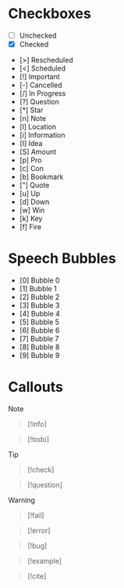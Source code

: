 
# Checkboxes

- [ ] Unchecked
- [x] Checked
- [>] Rescheduled
- [<] Scheduled
- [!] Important
- [-] Cancelled
- [/] In Progress
- [?] Question
- [*] Star
- [n] Note
- [l] Location
- [i] Information
- [I] Idea
- [S] Amount
- [p] Pro
- [c] Con
- [b] Bookmark
- ["] Quote
- [u] Up
- [d] Down
- [w] Win
- [k] Key
- [f] Fire

# Speech Bubbles 

- [0] Bubble 0
- [1] Bubble 1
- [2] Bubble 2
- [3] Bubble 3
- [4] Bubble 4
- [5] Bubble 5
- [6] Bubble 6
- [7] Bubble 7
- [8] Bubble 8
- [9] Bubble 9

# Callouts

> [!NOTE]

> [!info]

> [!todo]

> [!tip]

> [!check]

> [!question]

> [!warning]

> [!fail]

> [!error]

> [!bug]

> [!example]

> [!cite]

